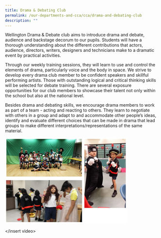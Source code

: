 ```yaml
---
title: Drama & Debating Club
permalink: /our-departments-and-cca/cca/drama-and-debating-club
description: ""
---
```

Wellington Drama & Debate club aims to introduce drama and debate, audience and backstage decorum to our pupils. Students will have a thorough understanding about the different contributions that actors, audience, directors, writers, designers and technicians make to a dramatic event by practical activities. 

Through our weekly training sessions, they will learn to use and control the elements of drama, particularly voice and the body in space. We strive to develop every drama club member to be confident speakers and skillful performing artists. Those with outstanding logical and critical thinking skills will be selected for debate training. There are several exposure opportunities for our club members to showcase their talent not only within the school but also at the national level. 

Besides drama and debating skills, we encourage drama members to work as part of a team - acting and reacting to others. They learn to negotiate with others in a group and adapt to and accommodate other people’s ideas, identify and evaluate different choices that can be made in drama that lead groups to make different interpretations/representations of the same material.

<img src="/images/drama%20club.jpg" 
     style="width:80%">

</insert video>